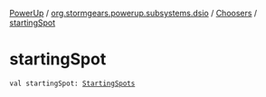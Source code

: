 [PowerUp](../../index.md) / [org.stormgears.powerup.subsystems.dsio](../index.md) / [Choosers](index.md) / [startingSpot](./starting-spot.md)

# startingSpot

`val startingSpot: `[`StartingSpots`](../../org.stormgears.powerup.subsystems.field/-field-positions/-starting-spots/index.md)